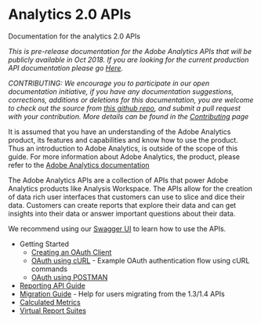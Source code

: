 # Analytics 2.0 APIs
Documentation for the analytics 2.0 APIs

_This is pre-release documentation for the Adobe Analytics APIs that will be publicly available in Oct 2018. If you are looking for the current production API documentation please go [Here](https://github.com/AdobeDocs/analytics-1.4-apis)._

_CONTRIBUTING: We encourage you to participate in our open documentation initiative, if you have any documentation suggestions, corrections, additions or deletions for this documentation, you are welcome to check out the source from [this github repo](https://github.com/AdobeDocs/analytics-2.0-apis), and submit a pull request with your contribution. More details can be found in the [Contributing](https://github.com/AdobeDocs/analytics-2.0-apis/blob/master/CONTRIBUTING.md) page_

It is assumed that you have an understanding of the Adobe Analytics product, its features and capabilities and know how to use the product. Thus an introduction to Adobe Analytics, is outside of the scope of this guide. For more information about Adobe Analytics, the product, please refer to the [Adobe Analytics documentation](https://marketing.adobe.com/resources/help/en_US/analytics/getting-started/)

The Adobe Analytics APIs are a collection of APIs that power Adobe Analytics products like Analysis Workspace. The APIs allow for the creation of data rich user interfaces that customers can use to slice and dice their data. Customers can create reports that explore their data and can get insights into their data or answer important questions about their data.  

We recommend using our [Swagger UI](https://adobedocs.github.io/analytics-2.0-apis/) to learn how to use the APIs.

* Getting Started
  * [Creating an OAuth Client](create-oauth-client.md)
  * [OAuth using cURL](oauth-curl.md) - Example OAuth authentication flow using cURL commands
  * [OAuth using POSTMAN](oauth-postman.md)
* [Reporting API Guide](reporting-guide.md)
* [Migration Guide](migration-guide.md) - Help for users migrating from the 1.3/1.4 APIs
* [Calculated Metrics](calculatedmetrics.md)
* [Virtual Report Suites](virtualreportsuites.md)

